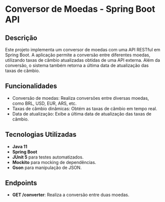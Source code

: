 # Conversor de Moedas - Spring Boot API

## Descrição
Este projeto implementa um conversor de moedas com uma API RESTful em Spring Boot. A aplicação permite a conversão entre diferentes moedas, utilizando taxas de câmbio atualizadas obtidas de uma API externa. Além da conversão, o sistema também retorna a última data de atualização das taxas de câmbio.

## Funcionalidades
- Conversão de moedas: Realiza conversões entre diversas moedas, como BRL, USD, EUR, ARS, etc.
- Taxas de câmbio dinâmicas: Obtém as taxas de câmbio em tempo real.
- Data de atualização: Exibe a última data de atualização das taxas de câmbio.


## Tecnologias Utilizadas
- **Java 11**
- **Spring Boot**
- **JUnit 5** para testes automatizados.
- **Mockito** para mocking de dependências.
- **Gson** para manipulação de JSON.

## Endpoints
- **GET /converter**: Realiza a conversão entre duas moedas.
